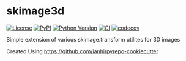 # skimage3d

[![License](https://img.shields.io/pypi/l/skimage3d.svg?color=green)](https://github.com/dennisbrookner/skimage3d/raw/main/LICENSE)
[![PyPI](https://img.shields.io/pypi/v/skimage3d.svg?color=green)](https://pypi.org/project/skimage3d)
[![Python Version](https://img.shields.io/pypi/pyversions/skimage3d.svg?color=green)](https://python.org)
[![CI](https://github.com/dennisbrookner/skimage3d/actions/workflows/ci.yml/badge.svg)](https://github.com/dennisbrookner/skimage3d/actions/workflows/ci.yml)
[![codecov](https://codecov.io/gh/dennisbrookner/skimage3d/branch/main/graph/badge.svg)](https://codecov.io/gh/dennisbrookner/skimage3d)

Simple extension of various skimage.transform utilites for 3D images

Created Using https://github.com/ianhi/pyrepo-cookiecutter
